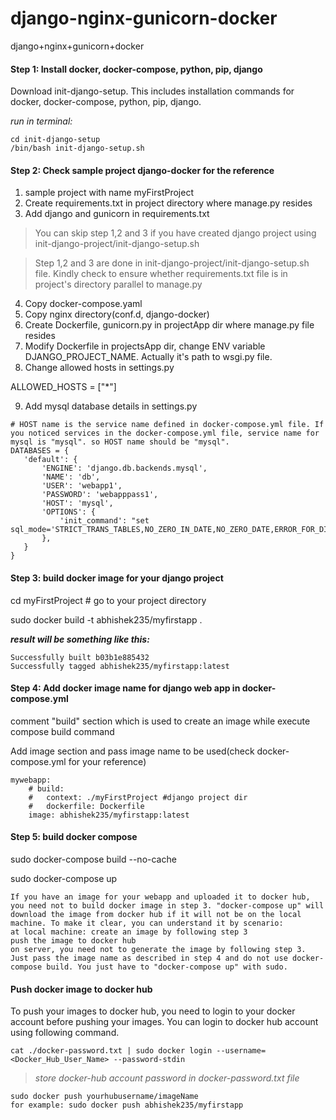 # django-nginx-gunicorn-docker
django+nginx+gunicorn+docker

#### Step 1: Install docker, docker-compose, python, pip, django

Download init-django-setup. This includes installation commands for docker, docker-compose, python, pip, django.

_run in terminal:_
```
cd init-django-setup
/bin/bash init-django-setup.sh
```
#### Step 2: Check sample project django-docker for the reference

1. sample project with name myFirstProject
2. Create requirements.txt in project directory where manage.py resides
3. Add django and gunicorn in requirements.txt

> You can skip step 1,2 and 3 if you have created django project using init-django-project/init-django-setup.sh

> Step 1,2 and 3 are done in init-django-project/init-django-setup.sh file. Kindly check to ensure whether requirements.txt file is in project's directory parallel to manage.py

4. Copy docker-compose.yaml
5. Copy nginx directory(conf.d, django-docker)
6. Create Dockerfile, gunicorn.py in projectApp dir where manage.py file resides
7. Modify Dockerfile in projectsApp dir, change ENV variable DJANGO_PROJECT_NAME. Actually it's path to wsgi.py file.
8. Change allowed hosts in settings.py

ALLOWED_HOSTS = ["*"]

9. Add mysql database details in settings.py
```
# HOST name is the service name defined in docker-compose.yml file. If you noticed services in the docker-compose.yml file, service name for mysql is "mysql". so HOST name should be "mysql".
DATABASES = {
   'default': {
       'ENGINE': 'django.db.backends.mysql',
       'NAME': 'db',
       'USER': 'webapp1',
       'PASSWORD': 'webapppass1',
       'HOST': 'mysql',
       'OPTIONS': {
           'init_command': "set sql_mode='STRICT_TRANS_TABLES,NO_ZERO_IN_DATE,NO_ZERO_DATE,ERROR_FOR_DIVISION_BY_ZERO,NO_AUTO_CREATE_USER,NO_ENGINE_SUBSTITUTION'"
       },
   }
}
```

#### Step 3: build docker image for your django project

cd myFirstProject # go to your project directory

sudo docker build -t abhishek235/myfirstapp .

***result will be something like this:***
```
Successfully built b03b1e885432
Successfully tagged abhishek235/myfirstapp:latest
```
#### Step 4: Add docker image name for django web app in docker-compose.yml

comment "build" section which is used to create an image while execute compose build command

Add image section and pass image name to be used(check docker-compose.yml for your reference)

```
mywebapp:
    # build:
    #   context: ./myFirstProject #django project dir
    #   dockerfile: Dockerfile
    image: abhishek235/myfirstapp:latest
```

#### Step 5: build docker compose

sudo docker-compose build --no-cache

sudo docker-compose up

```
If you have an image for your webapp and uploaded it to docker hub, you need not to build docker image in step 3. "docker-compose up" will download the image from docker hub if it will not be on the local machine. To make it clear, you can understand it by scenario: 
at local machine: create an image by following step 3
push the image to docker hub
on server, you need not to generate the image by following step 3. Just pass the image name as described in step 4 and do not use docker-compose build. You just have to "docker-compose up" with sudo.
```

#### Push docker image to docker hub

To push your images to docker hub, you need to login to your docker account before pushing your images. You can login to docker hub account using following command.
```
cat ./docker-password.txt | sudo docker login --username=<Docker_Hub_User_Name> --password-stdin
```
> _store docker-hub account password in docker-password.txt file_
```
sudo docker push yourhubusername/imageName
for example: sudo docker push abhishek235/myfirstapp
```

